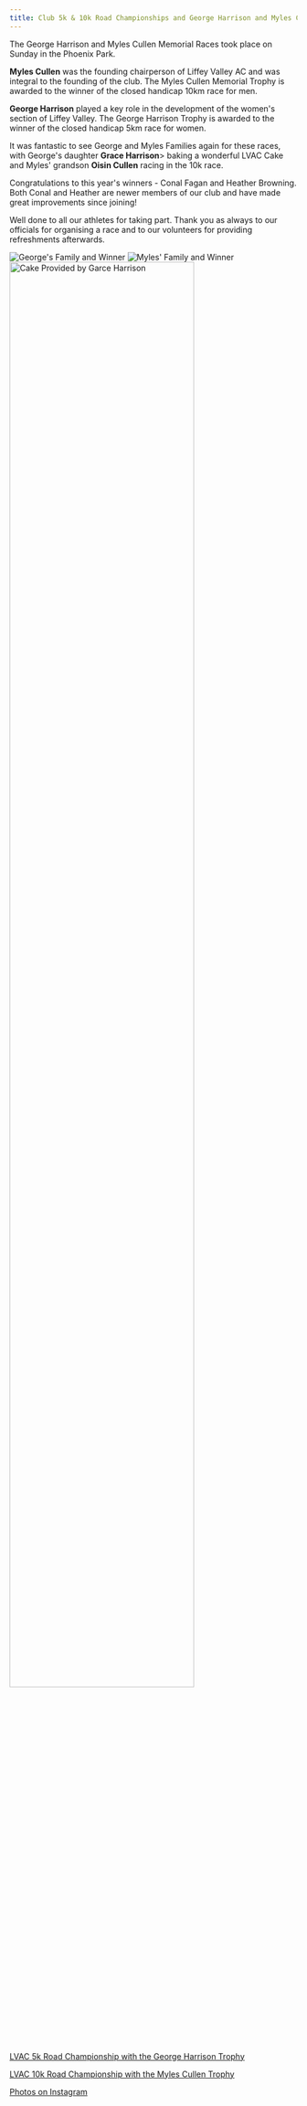 ```yaml
---
title: Club 5k & 10k Road Championships and George Harrison and Myles Cullen Trophies.
---
```


<p> The George Harrison and Myles Cullen Memorial Races took place on Sunday in the Phoenix Park.<p/>

<p> <b>Myles Cullen</b> was the founding chairperson of Liffey Valley AC and was integral to the founding of the club. The Myles Cullen Memorial Trophy is awarded to the winner of the closed handicap 10km race for men.</p> 

<p> <b>George Harrison</b> played a key role in the development of the women's section of Liffey Valley. The George Harrison Trophy is awarded to the winner of the closed handicap 5km race for women.</p>

<p>It was fantastic to see George and Myles Families again for these races, with George's daughter <b>Grace Harrison</b>> baking a wonderful LVAC Cake and Myles' grandson <b>Oisin Cullen</b> racing in the 10k race. </p>

<p>Congratulations to this year's winners - Conal Fagan and Heather Browning. Both Conal and Heather are newer members of our club and have made great improvements since joining!</p>

<p> Well done to all our athletes for taking part. Thank you as always to our officials for organising a race and to our volunteers for providing refreshments afterwards.<p/>

<img src="/assets/images/races/2023/george-myles/george_2023_winner_family.jpeg" class="img-fluid" alt="George's Family and Winner">

<img src="/assets/images/races/2023/george-myles/myles_2023_winner_family.jpeg" class="img-fluid" alt="Myles' Family and Winner">

<img src="/assets/images/races/2023/george-myles/george_2023_cake.jpeg" class="img-fluid" alt="Cake Provided by Garce Harrison" style="width: 80%; height: auto;">

<p><a href="/races/2023-09-17-george-harrison-5k/" target="_blank" rel="noopener noreferrer">LVAC 5k Road Championship with the George Harrison Trophy</a></p> 

<p><a href="/races/2023-09-17-myles-cullen-10k/" target="_blank" rel="noopener noreferrer">LVAC 10k Road Championship with the Myles Cullen Trophy</a></p>

<p><a href="https://www.instagram.com/p/CxWCG_uMdyg/?img_index=1/" target="_blank" rel="noopener noreferrer">Photos on Instagram</a></p>